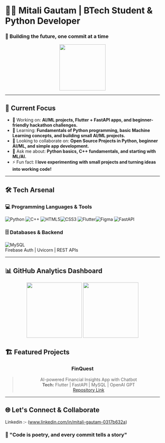 # 👩‍💻 Mitali Gautam | BTech Student & Python Developer
### 🚀 Building the future, one commit at a time

<div align="center">
  <img height="150" src="https://avatars.githubusercontent.com/u/197641371?v=4"/>
</div>

---

## 🎯 Current Focus

- 🔭 Working on: **AI/ML projects, Flutter + FastAPI apps, and beginner-friendly hackathon challenges.**  
- 🌱 Learning: **Fundamentals of Python programming, basic Machine Learning concepts, and building small AI/ML projects.**  
- 👯 Looking to collaborate on: **Open Source Projects in Python, beginner AI/ML, and simple app development.**  
- 💬 Ask me about: **Python basics, C++ fundamentals, and starting with ML/AI.**  
- ⚡ Fun fact: **I love experimenting with small projects and turning ideas into working code!**  

---

## 🛠️ Tech Arsenal

### 💻 Programming Languages & Tools
![Python](https://img.shields.io/badge/Python-3776AB?style=for-the-badge&logo=python&logoColor=white)
![C++](https://img.shields.io/badge/C%2B%2B-00599C?style=for-the-badge&logo=c%2B%2B&logoColor=white)
![HTML5](https://img.shields.io/badge/HTML5-E34F26?style=for-the-badge&logo=html5&logoColor=white)![CSS3](https://img.shields.io/badge/CSS3-1572B6?style=for-the-badge&logo=css3&logoColor=white)
![Flutter](https://img.shields.io/badge/Flutter-02569B?style=for-the-badge&logo=flutter&logoColor=white)![Figma](https://img.shields.io/badge/Figma-F24E1E?style=for-the-badge&logo=figma&logoColor=white)
![FastAPI](https://img.shields.io/badge/FastAPI-009688?style=for-the-badge)

### 🗄️ Databases & Backend
![MySQL](https://img.shields.io/badge/MySQL-4479A1?style=for-the-badge&logo=mysql&logoColor=white)  
Firebase Auth | Uvicorn | REST APIs

---

## 📊 GitHub Analytics Dashboard

<div align="center">
  <img height="180em" src="https://github-readme-stats.vercel.app/api?username=mitali-gautam05&show_icons=true&theme=tokyonight&include_all_commits=true&count_private=true"/>
  <img height="180em" src="https://github-readme-stats.vercel.app/api/top-langs/?username=mitali-gautam05&layout=compact&langs_count=8&theme=tokyonight"/>
</div>


## 🏗️ Featured Projects

<div align="center">

### **FinQuest**
> AI-powered Financial Insights App with Chatbot  
**Tech:** Flutter | FastAPI | MySQL | OpenAI GPT  
[Repository Link](https://github.com/mitali-gautam05/FinVengers.git)

</div>

---

## 🌐 Let's Connect & Collaborate
Linkedin :- (www.linkedin.com/in/mitali-gautam-0317b632a)

  ### 🚀 "Code is poetry, and every commit tells a story"
</div>
